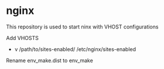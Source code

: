 # nginx

This repository is used to start ninx with VHOST configurations

Add VHOSTS

 - v /path/to/sites-enabled/ /etc/nginx/sites-enabled

Rename env_make.dist to env_make